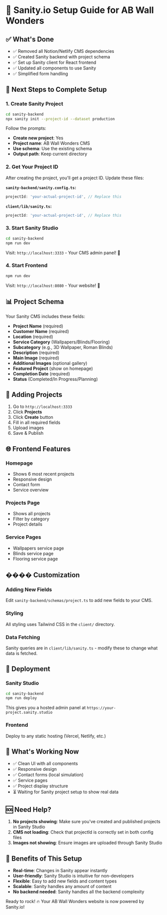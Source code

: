 # 🚀 Sanity.io Setup Guide for AB Wall Wonders

## ✅ What's Done
- ✅ Removed all Notion/Netlify CMS dependencies
- ✅ Created Sanity backend with project schema
- ✅ Set up Sanity client for React frontend
- ✅ Updated all components to use Sanity
- ✅ Simplified form handling

## 🎯 Next Steps to Complete Setup

### 1. Create Sanity Project

```bash
cd sanity-backend
npx sanity init --project-id --dataset production
```

Follow the prompts:
- **Create new project**: Yes
- **Project name**: AB Wall Wonders CMS
- **Use schema**: Use the existing schema
- **Output path**: Keep current directory

### 2. Get Your Project ID

After creating the project, you'll get a project ID. Update these files:

**`sanity-backend/sanity.config.ts`:**
```typescript
projectId: 'your-actual-project-id', // Replace this
```

**`client/lib/sanity.ts`:**
```typescript
projectId: 'your-actual-project-id', // Replace this
```

### 3. Start Sanity Studio

```bash
cd sanity-backend
npm run dev
```

Visit: `http://localhost:3333` - Your CMS admin panel! 🎉

### 4. Start Frontend

```bash
npm run dev
```

Visit: `http://localhost:8080` - Your website! 🌟

## 📊 Project Schema

Your Sanity CMS includes these fields:
- **Project Name** (required)
- **Customer Name** (required)
- **Location** (required)
- **Service Category** (Wallpapers/Blinds/Flooring)
- **Subcategory** (e.g., 3D Wallpaper, Roman Blinds)
- **Description** (required)
- **Main Image** (required)
- **Additional Images** (optional gallery)
- **Featured Project** (show on homepage)
- **Completion Date** (required)
- **Status** (Completed/In Progress/Planning)

## 🎨 Adding Projects

1. Go to `http://localhost:3333`
2. Click **Projects**
3. Click **Create** button
4. Fill in all required fields
5. Upload images
6. Save & Publish

## 🌐 Frontend Features

### Homepage
- Shows 6 most recent projects
- Responsive design
- Contact form
- Service overview

### Projects Page
- Shows all projects
- Filter by category
- Project details

### Service Pages
- Wallpapers service page
- Blinds service page  
- Flooring service page

## ���� Customization

### Adding New Fields
Edit `sanity-backend/schemas/project.ts` to add new fields to your CMS.

### Styling
All styling uses Tailwind CSS in the `client/` directory.

### Data Fetching
Sanity queries are in `client/lib/sanity.ts` - modify these to change what data is fetched.

## 🚀 Deployment

### Sanity Studio
```bash
cd sanity-backend
npm run deploy
```

This gives you a hosted admin panel at `https://your-project.sanity.studio`

### Frontend
Deploy to any static hosting (Vercel, Netlify, etc.)

## 📱 What's Working Now

- ✅ Clean UI with all components
- ✅ Responsive design
- ✅ Contact forms (local simulation)
- ✅ Service pages
- ✅ Project display structure
- ⏳ Waiting for Sanity project setup to show real data

## 🆘 Need Help?

1. **No projects showing**: Make sure you've created and published projects in Sanity Studio
2. **CMS not loading**: Check that projectId is correctly set in both config files
3. **Images not showing**: Ensure images are uploaded through Sanity Studio

## 🎯 Benefits of This Setup

- **Real-time**: Changes in Sanity appear instantly
- **User-friendly**: Sanity Studio is intuitive for non-developers
- **Flexible**: Easy to add new fields and content types
- **Scalable**: Sanity handles any amount of content
- **No backend needed**: Sanity handles all the backend complexity

Ready to rock! 🔥 Your AB Wall Wonders website is now powered by Sanity.io!
